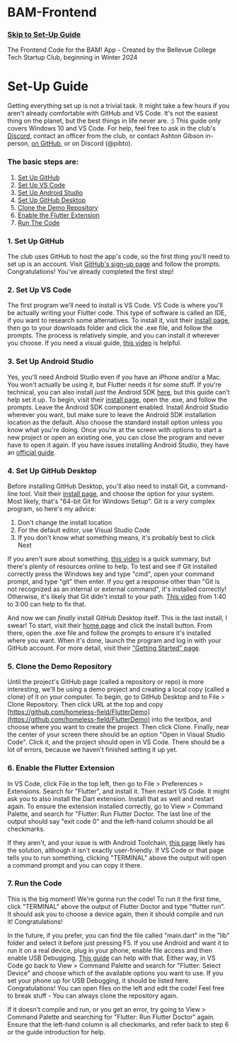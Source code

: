 # BAM-Frontend
### [Skip to Set-Up Guide](#set-up-guide)
  The Frontend Code for the BAM! App - Created by the Bellevue College Tech Startup Club, beginning in Winter 2024


# Set-Up Guide
Getting everything set up is not a trivial task. It might take a few hours if you aren't already comfortable with GitHub and VS Code. It's not the easiest thing on the planet, but the best things in life never are. :) This guide only covers Windows 10 and VS Code. For help, feel free to ask in the club's [Discord](https://discord.gg/Dw8dHZEDmu), contact an officer from the club, or contact Ashton Gibson in-person, [on GitHub](https://github.com/homeless-field), or on Discord (@pibto).
### The basic steps are:
1. [Set Up GitHub](#set-up-github)
2. [Set Up VS Code](#set-up-vs-code)
3. [Set Up Android Studio](#set-up-android-studio)
4. [Set Up GitHub Desktop](#set-up-github-desktop)
5. [Clone the Demo Repository](#clone-the-demo-repository)
6. [Enable the Flutter Extension](#enable-the-flutter-extension)
7. [Run The Code](#run-the-code)

### 1. Set Up GitHub
The club uses GitHub to host the app's code, so the first thing you'll need to set up is an account. Visit [GitHub's sign-up page](https://github.com/signup) and follow the prompts. Congratulations! You've already completed the first step!

### 2. Set Up VS Code
The first program we'll need to install is VS Code. VS Code is where you'll be actually writing your Flutter code. This type of software is called an IDE, if you want to research some alternatives. To install it, visit their [install page](https://code.visualstudio.com/download), then go to your downloads folder and click the .exe file, and follow the prompts. The process is relatively simple, and you can install it wherever you choose. If you need a visual guide, [this video](https://www.youtube.com/watch?v=HxJXKFxhah4) is helpful.

### 3. Set Up Android Studio
Yes, you'll need Android Studio even if you have an iPhone and/or a Mac. You won't actually be using it, but Flutter needs it for some stuff. If you're technical, you can also install _just_ the Android SDK [here](https://developer.android.com/studio/index.html#command-line-tools-only), but this guide can't help set it up. To begin, visit their [install page](https://developer.android.com/studio), open the .exe, and follow the prompts. Leave the Android SDK component enabled. Install Android Studio wherever you want, but make sure to leave the Android SDK installation location as the default. Also choose the standard install option unless you know what you're doing. Once you're at the screen with options to start a new project or open an existing one, you can close the program and never have to open it again. If you have issues installing Android Studio, they have an [official guide](https://developer.android.com/studio/install).

### 4. Set Up GitHub Desktop
Before installing GitHub Desktop, you'll also need to install Git, a command-line tool. Visit their [install page](https://git-scm.com/download/win), and choose the option for your system. Most likely, that's "64-bit Git for Windows Setup".  Git is a _very_ complex program, so here's my advice:
1. Don't change the install location
2. For the default editor, use Visual Studio Code
3. If you don't know what something means, it's probably best to click Next
     
If you aren't sure about something, [this video](https://www.youtube.com/watch?v=RsNsYvYDyTc) is a quick summary, but there's plenty of resources online to help. To test and see if Git installed correctly press the Windows key and type "cmd", open your command prompt, and type "git" then enter. If you get a response other than "Git is not recognized as an internal or external command", it's installed correctly! Otherwise, it's likely that Git didn't install to your path. [This video](https://www.youtube.com/watch?v=lt9oDAvpG4I) from 1:40 to 3:00 can help to fix that.

And now we can _finally_ install GitHub Desktop itself. This is the last install, I swear! To start, visit their [home page](https://desktop.github.com) and click the install button. From there, open the .exe file and follow the prompts to ensure it's installed where you want. When it's done, launch the program and log in with your GitHub account. For more detail, visit their ["Getting Started" page](https://docs.github.com/en/desktop/overview/getting-started-with-github-desktop).

### 5. Clone the Demo Repository
Until the project's GitHub page (called a repository or repo) is more interesting, we'll be using a demo project and creating a local copy (called a clone) of it on your computer. To begin, go to GitHub Desktop and to File > Clone Repository. Then click URL at the top and copy [https://github.com/homeless-field/FlutterDemo](https://github.com/homeless-field/FlutterDemo) into the textbox, and choose where you want to create the project. Then click Clone. Finally, near the center of your screen there should be an option "Open in Visual Studio Code". Click it, and the project should open in VS Code. There should be a lot of errors, because we haven't finished setting it up yet.

### 6. Enable the Flutter Extension
In VS Code, click File in the top left, then go to File > Preferences > Extensions. Search for "Flutter", and install it. Then restart VS Code. It might ask you to also install the Dart extension. Install that as well and restart again. To ensure the extension installed correctly, go to View > Command Palette, and search for "Flutter: Run Flutter Doctor. The last line of the output should say "exit code 0" and the left-hand column should be all checkmarks.

If they aren't, and your issue is with Android Toolchain, [this page](https://developer.android.com/tools) likely has the solution, although it isn't exactly user-friendly. If VS Code or that page tells you to run something, clicking "TERMINAL" above the output will open a command prompt and you can copy it there.

### 7. Run the Code
This is the big moment! We're gonna run the code! To run it the first time, click "TERMINAL" above the output of Flutter Doctor and type "flutter run". It should ask you to choose a device again, then it should compile and run it! Congratulations!

In the future, if you prefer, you can find the file called "main.dart" in the "lib" folder and select it before just pressing F5. If you use Android and want it to run it on a real device, plug in your phone, enable file access and then enable USB Debugging. [This guide](https://developer.android.com/studio/debug/dev-options) can help with that. Either way, in VS Code go back to View > Command Palette and search for "Flutter: Select Device" and choose which of the available options you want to use. If you set your phone up for USB Debugging, it should be listed here. Congratulations! You can open files on the left and edit the code! Feel free to break stuff - You can always clone the repository again.

If it doesn't compile and run, or you get an error, try going  to View > Command Palette and searching for "Flutter: Run Flutter Doctor" again. Ensure that the left-hand column is all checkmarks, and refer back to step 6 or the guide introduction for help.
